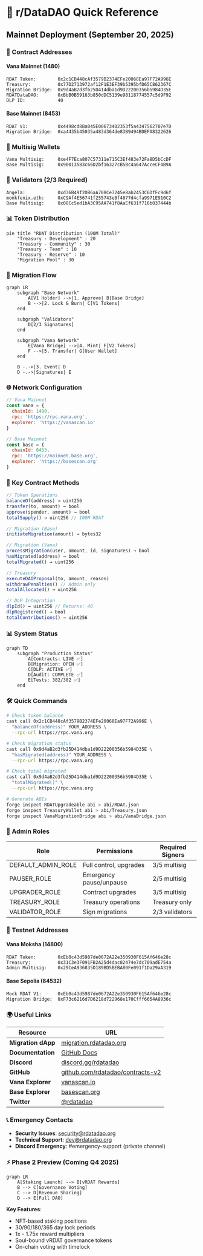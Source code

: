 # 🚀 r/DataDAO Quick Reference

## Mainnet Deployment (September 20, 2025)

### 🔗 Contract Addresses

#### Vana Mainnet (1480)
```
RDAT Token:        0x2c1CB448cAf3579B2374EFe20068Ea97F72A996E
Treasury:          0x77D2713972af12F1E3EF39b5395bfD65C862367C
Migration Bridge:  0x9d4aB2d3fb25D414dba1d9D22200356b5984D35E
RDATDataDAO:       0xBbB0B59163b850dDC5139e98118774557c5d9F92
DLP ID:            40
```

#### Base Mainnet (8453)
```
RDAT V1:           0x4498cd8Ba045E00673402353f5a4347562707e7D
Migration Bridge:  0xa4435b45035a483d364de83B9494BDEFA8322626
```

### 👛 Multisig Wallets
```
Vana Multisig:     0xe4F7Eca807C57311e715C3Ef483e72Fa8D5bCcDF
Base Multisig:     0x90013583c66D2bf16327cB5Bc4a647AcceCF4B9A
```

### 🔑 Validators (2/3 Required)
```
Angela:            0xd36B49f2DB6aA708Ce7245e8ab2453C6DfFc9d6f
monkfenix.eth:     0xC9Af4E56741f255743e8f4877d4cfa9971E910C2
Base Multisig:     0x08Cc5ed1bA3C95AA741f8AaEf631f716b037444b
```

### 📊 Token Distribution

```mermaid
pie title "RDAT Distribution (100M Total)"
    "Treasury - Development" : 20
    "Treasury - Community" : 30
    "Treasury - Team" : 10
    "Treasury - Reserve" : 10
    "Migration Pool" : 30
```

### 🔄 Migration Flow

```mermaid
graph LR
    subgraph "Base Network"
        A[V1 Holder] -->|1. Approve| B[Base Bridge]
        B -->|2. Lock & Burn| C[V1 Tokens]
    end

    subgraph "Validators"
        D[2/3 Signatures]
    end

    subgraph "Vana Network"
        E[Vana Bridge] -->|4. Mint| F[V2 Tokens]
        F -->|5. Transfer| G[User Wallet]
    end

    B -.->|3. Event| D
    D -.->|Signatures| E
```

### 🌐 Network Configuration

```javascript
// Vana Mainnet
const vana = {
  chainId: 1480,
  rpc: 'https://rpc.vana.org',
  explorer: 'https://vanascan.io'
}

// Base Mainnet
const base = {
  chainId: 8453,
  rpc: 'https://mainnet.base.org',
  explorer: 'https://basescan.org'
}
```

### 📝 Key Contract Methods

```typescript
// Token Operations
balanceOf(address) → uint256
transfer(to, amount) → bool
approve(spender, amount) → bool
totalSupply() → uint256 // 100M RDAT

// Migration (Base)
initiateMigration(amount) → bytes32

// Migration (Vana)
processMigration(user, amount, id, signatures) → bool
hasMigrated(address) → bool
totalMigrated() → uint256

// Treasury
executeDAOProposal(to, amount, reason)
withdrawPenalties() // Admin only
totalAllocated() → uint256

// DLP Integration
dlpId() → uint256 // Returns: 40
dlpRegistered() → bool
totalContributions() → uint256
```

### 📊 System Status

```mermaid
graph TD
    subgraph "Production Status"
        A[Contracts: LIVE ✅]
        B[Migration: OPEN ✅]
        C[DLP: ACTIVE ✅]
        D[Audit: COMPLETE ✅]
        E[Tests: 382/382 ✅]
    end
```

### 🛠️ Quick Commands

```bash
# Check token balance
cast call 0x2c1CB448cAf3579B2374EFe20068Ea97F72A996E \
  "balanceOf(address)" YOUR_ADDRESS \
  --rpc-url https://rpc.vana.org

# Check migration status
cast call 0x9d4aB2d3fb25D414dba1d9D22200356b5984D35E \
  "hasMigrated(address)" YOUR_ADDRESS \
  --rpc-url https://rpc.vana.org

# Check total migrated
cast call 0x9d4aB2d3fb25D414dba1d9D22200356b5984D35E \
  "totalMigrated()" \
  --rpc-url https://rpc.vana.org

# Generate ABIs
forge inspect RDATUpgradeable abi > abi/RDAT.json
forge inspect TreasuryWallet abi > abi/Treasury.json
forge inspect VanaMigrationBridge abi > abi/VanaBridge.json
```

### 🔐 Admin Roles

| Role | Permissions | Required Signers |
|------|-------------|------------------|
| DEFAULT_ADMIN_ROLE | Full control, upgrades | 3/5 multisig |
| PAUSER_ROLE | Emergency pause/unpause | 2/5 multisig |
| UPGRADER_ROLE | Contract upgrades | 3/5 multisig |
| TREASURY_ROLE | Treasury operations | Treasury only |
| VALIDATOR_ROLE | Sign migrations | 2/3 validators |

### 🧪 Testnet Addresses

#### Vana Moksha (14800)
```
RDAT Token:        0xEb0c43d5987de0672A22e350930F615Af646e28c
Treasury:          0x31C3e3F091FB2A25d4dac82474e7dc709adE754a
Admin Multisig:    0x29CeA936835D189BD5BEBA80Fe091f1Da29aA319
```

#### Base Sepolia (84532)
```
Mock RDAT V1:      0xEb0c43d5987de0672A22e350930F615Af646e28c
Migration Bridge:  0xF73c6216d7D6218d722968e170Cfff6654A8936c
```

### 🌍 Useful Links

| Resource | URL |
|----------|-----|
| **Migration dApp** | [migration.rdatadao.org](https://migration.rdatadao.org) |
| **Documentation** | [GitHub Docs](./docs/) |
| **Discord** | [discord.gg/rdatadao](https://discord.gg/rdatadao) |
| **GitHub** | [github.com/rdatadao/contracts-v2](https://github.com/rdatadao/contracts-v2) |
| **Vana Explorer** | [vanascan.io](https://vanascan.io) |
| **Base Explorer** | [basescan.org](https://basescan.org) |
| **Twitter** | [@rdatadao](https://twitter.com/rdatadao) |

### 📞 Emergency Contacts

- **Security Issues**: security@rdatadao.org
- **Technical Support**: dev@rdatadao.org
- **Discord Emergency**: #emergency-support (private channel)

### ⚡ Phase 2 Preview (Coming Q4 2025)

```mermaid
graph LR
    A[Staking Launch] --> B[vRDAT Rewards]
    B --> C[Governance Voting]
    C --> D[Revenue Sharing]
    D --> E[Full DAO]
```

**Key Features**:
- NFT-based staking positions
- 30/90/180/365 day lock periods
- 1x - 1.75x reward multipliers
- Soul-bound vRDAT governance tokens
- On-chain voting with timelock